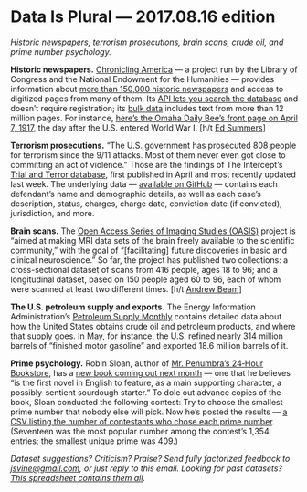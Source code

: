 Data Is Plural — 2017.08.16 edition
===================================

*Historic newspapers, terrorism prosecutions, brain scans, crude oil, and prime number psychology.*


__Historic newspapers.__ [Chronicling America](http://chroniclingamerica.loc.gov/about/) — a project run by the Library of Congress and the National Endowment for the Humanities — provides information about [more than 150,000 historic newspapers](http://chroniclingamerica.loc.gov/search/titles/results/) and access to digitized pages from many of them. Its [API lets you search the database](http://chroniclingamerica.loc.gov/about/api/) and doesn’t require registration; its [bulk data](http://chroniclingamerica.loc.gov/ocr/) includes text from more than 12 million pages. For instance, [here’s the Omaha Daily Bee’s front page on April 7, 1917](http://chroniclingamerica.loc.gov/lccn/sn99021999/1917-04-07/ed-1/seq-1/), the day after the U.S. entered World War I. [h/t [Ed Summers](https://github.com/toddmotto/public-apis/commit/f8c7ea6e91e08b5a3f60a8c8a09f7f57c591a01f)]


__Terrorism prosecutions.__ “The U.S. government has prosecuted 808 people for terrorism since the 9/11 attacks. Most of them never even got close to committing an act of violence.” Those are the findings of The Intercept’s [Trial and Terror database](https://trial-and-terror.theintercept.com/), first published in April and most recently updated last week. The underlying data — [available on GitHub](https://github.com/firstlookmedia/trial-and-terror-data) — contains each defendant’s name and demographic details, as well as each case’s description, status, charges, charge date, conviction date (if convicted), jurisdiction, and more.


__Brain scans.__ The [Open Access Series of Imaging Studies (OASIS)](http://www.oasis-brains.org/) project is “aimed at making MRI data sets of the brain freely available to the scientific community,” with the goal of “[facilitating] future discoveries in basic and clinical neuroscience.” So far, the project has published two collections: a cross-sectional dataset of scans from 416 people, ages 18 to 96; and a longitudinal dataset, based on 150 people aged 60 to 96, each of whom were scanned at least two different times. [h/t [Andrew Beam](https://github.com/beamandrew/medical-data)]


__The U.S. petroleum supply and exports.__ The Energy Information Administration’s [Petroleum Supply Monthly](https://www.eia.gov/petroleum/supply/monthly/) contains detailed data about how the United States obtains crude oil and petroleum products, and where that supply goes. In May, for instance, the U.S. refined nearly 314 million barrels of “finished motor gasoline” and exported 18.6 million barrels of it.


__Prime psychology.__ Robin Sloan, author of [Mr. Penumbra’s 24‑Hour Bookstore](https://www.robinsloan.com/books/penumbra/), has a [new book coming out next month](https://www.robinsloan.com/books/sourdough/) — one that he believes “is the first novel in English to feature, as a main supporting character, a possibly-sentient sourdough starter.” To dole out advance copies of the book, Sloan conducted the following contest: Try to choose the smallest prime number that nobody else will pick. Now he’s posted the results — [a CSV listing the number of contestants who chose each prime number](https://github.com/robinsloan/penumbra-primes). (Seventeen was the most popular number among the contest’s 1,354 entries; the smallest unique prime was 409.)


*Dataset suggestions? Criticism? Praise? Send fully factorized feedback to <jsvine@gmail.com>, or just reply to this email. Looking for past datasets? [This spreadsheet contains them all](https://docs.google.com/spreadsheets/d/1wZhPLMCHKJvwOkP4juclhjFgqIY8fQFMemwKL2c64vk).*